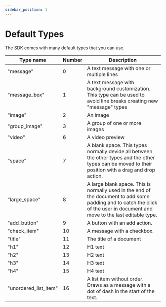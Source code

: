 ```yaml
---
sidebar_position: 1
---
```


# Default Types

The SDK comes with many default types that you can use. 

| Type name    | Number   | Description |
| -------------- | -------- | ----------------------------------------------------------- |
| "message"      | 0        | A text message with one or multiple lines |
| "message_box"  | 1        | A text message with background customization. This type can be used to avoid line breaks creating new "message" types |
| "image"        | 2        | An image |
| "group_image"  | 3        | A group of one or more images |
| "video"        | 6        | A video preview |
| "space"        | 7        | A blank space. This types normally devide all between the other types and the other types can be moved to their position with a drag and drop action. |
| "large_space"  | 8        | A large blank space. This is normally used in the end of the document to add some padding and to catch the click of the user in document and move to the last editable type. |
| "add_button"   | 9        | A button with an add action. |
| "check_item"   | 10       | A message with a checkbox. |
| "title"        | 11       | The title of a document |
| "h1"           | 12       | H1 text |
| "h2"           | 13       | H2 text |
| "h3"           | 14       | H3 text |
| "h4"           | 15       | H4 text |
| "unordered_list_item" | 16     | A list item without order. Draws as a message with a dot of dash in the start of the text. |